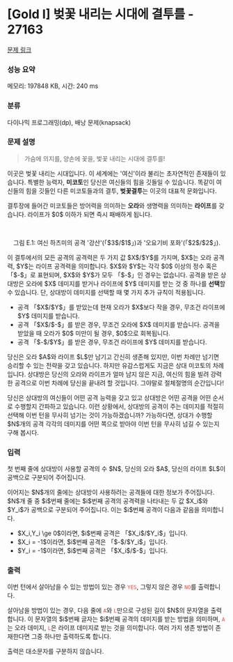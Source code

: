 # [Gold I] 벚꽃 내리는 시대에 결투를 - 27163 

[문제 링크](https://www.acmicpc.net/problem/27163) 

### 성능 요약

메모리: 197848 KB, 시간: 240 ms

### 분류

다이나믹 프로그래밍(dp), 배낭 문제(knapsack)

### 문제 설명

<blockquote>가슴에 의지를, 양손에 꽃을, 벛꽃 내리는 시대에 결투를!</blockquote>

<p>이곳은 벚꽃 내리는 시대입니다. 이 세계에는 '여신'이라 불리는 초자연적인 존재들이 있습니다. 특별한 능력자, <strong>미코토</strong>인 당신은 여신들의 힘을 깃들일 수 있습니다. 똑같이 여신들의 힘을 깃들인 다른 미코토들과의 결투, <strong>벚꽃결투</strong>는 이곳의 대표적 문화입니다.</p>

<p>결투장에 들어간 미코토들은 방어력을 의미하는 <strong>오라</strong>와 생명력을 의미하는 <strong>라이프</strong>를 갖습니다. 라이프가 $0$ 이하가 되면 즉시 패배하게 됩니다.</p>

<p style="text-align: center;"><img alt="" src=""> <img alt="" src=""></p>

<p style="text-align: center;">그림 E.1: 여신 하츠미의 공격 '강산'(「$3$/$1$」)과 '오요기비 포화'(「$2$/$2$」).</p>

<p>이 결투에서의 모든 공격의 공격력은 두 가지 값 $X$/$Y$를 가지며, $X$는 오라 공격력, $Y$는 라이프 공격력을 의미합니다. $X$와 $Y$는 각각 $0$ 이상의 정수 혹은 「$-$」로 표현되며, $X$와 $Y$가 모두 「$-$」인 경우는 없습니다. 공격을 받은 상대방은 오라에 $X$ 데미지를 받거나 라이프에 $Y$ 데미지를 받는 것 중 하나를 <strong>선택</strong>할 수 있습니다. 단, 상대방이 데미지를 선택할 때 몇 가지 추가 규칙이 적용됩니다.</p>

<ul>
	<li>공격 「$X$/$Y$」를 받았는데 현재 오라가 $X$보다 작을 경우, 무조건 라이프에 $Y$ 데미지를 받습니다.</li>
	<li>공격 「$X$/$-$」를 받은 경우, 무조건 오라에 $X$ 데미지를 받습니다. 공격을 받았을 때 오라가 $0$ 미만이 될 경우, $0$으로 회복됩니다.</li>
	<li>공격 「$-$/$Y$」를 받은 경우, 무조건 라이프에 $Y$ 데미지를 받습니다.</li>
</ul>

<p>당신은 오라 $A$와 라이프 $L$만 남기고 간신히 생존해 있지만, 이번 차례만 넘기면 승리할 수 있는 전략을 갖고 있습니다. 하지만 유감스럽게도 지금은 상대 미코토의 차례입니다. 상대방은 당신의 오라와 라이프가 얼마 남지 않은 지금, 여신의 힘을 빌려 강력한 공격으로 이번 차례에 당신을 끝내려 할 것입니다. 그야말로 절체절명의 순간입니다!</p>

<p>당신은 상대방의 여신들이 어떤 공격 능력을 갖고 있고 상대방은 어떤 공격을 어떤 순서로 수행할지 간파하고 있습니다. 이런 상황에서, 상대방의 공격이 주는 데미지를 적절히 선택해 이번 턴을 무사히 넘기는 것이 가능하겠습니까? 가능하다면, 상대가 수행할 $N$개의 공격 각각의 데미지를 어떤 쪽으로 받아야 이번 턴을 무사히 넘길 수 있는지 구해 봅시다.</p>

### 입력 

 <p>첫 번째 줄에 상대방이 사용할 공격의 수 $N$, 당신의 오라 $A$, 당신의 라이프 $L$이 공백으로 구분되어 주어집니다.</p>

<p>이어지는 $N$개의 줄에는 상대방이 사용하려는 공격들에 대한 정보가 주어집니다. $N$개 줄 중 $i$번째 줄에는 $i$번째 공격의 공격력을 나타내는 두 값 $X_i$와 $Y_i$가 공백으로 구분되어 주어집니다. 이는 $i$번째 공격이 다음과 같음을 의미합니다.</p>

<ul>
	<li>$X_i,Y_i \ge 0$이라면, $i$번째 공격은 「$X_i$/$Y_i$」입니다.</li>
	<li>$X_i = -1$이라면, $i$번째 공격은 「$-$/$Y_i$」입니다.</li>
	<li>$Y_i = -1$이라면, $i$번째 공격은 「$X_i$/$-$」입니다.</li>
</ul>

### 출력 

 <p>이번 턴에서 살아남을 수 있는 방법이 있는 경우 <span style="color:#e74c3c;"><code>YES</code></span>, 그렇지 않은 경우 <span style="color:#e74c3c;"><code>NO</code></span>를 출력합니다.</p>

<p>살아남을 방법이 있는 경우, 다음 줄에 <span style="color:#e74c3c;"><code>A</code></span>와 <span style="color:#e74c3c;"><code>L</code></span>만으로 구성된 길이 $N$의 문자열을 출력합니다. 이 문자열의 $i$번째 글자는 $i$번째 공격의 데미지를 받는 방법을 의미하며, <span style="color:#e74c3c;"><code>A</code></span>는 오라 데미지, <span style="color:#e74c3c;"><code>L</code></span>은 라이프 데미지로 받는 것을 의미합니다. 여러 가지 생존 방법이 존재한다면 그중 하나만 출력하도록 합니다.</p>

<p>출력은 대소문자를 구분하지 않습니다.</p>

